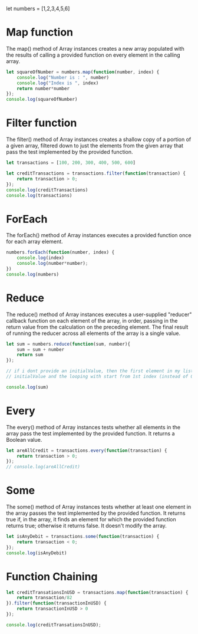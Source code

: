 let numbers = [1,2,3,4,5,6]

# Map function

The map() method of Array instances creates a new array populated with the 
results of calling a provided function on every element in the calling array.

``` JavaScript
let squareOfNumber = numbers.map(function(number, index) {
    console.log("Number is : ", number)
    console.log("Index is ", index)
    return number*number
});
console.log(squareOfNumber)
```

# Filter function

 The filter() method of Array instances creates a shallow copy of a portion of a 
 given array, filtered down to just the elements from the given array that pass the 
 test implemented by the provided function.
 
``` JavaScript
let transactions = [100, 200, 300, 400, 500, 600]

let creditTransactions = transactions.filter(function(transaction) {
    return transaction > 0;
});
console.log(creditTransactions)
console.log(transactions)
```
# ForEach

The forEach() method of Array instances executes a provided function 
 once for each array element.
 
``` JavaScript
numbers.forEach(function(number, index) {
    console.log(index)
    console.log(number*number);
})
console.log(numbers)
```

# Reduce

 The reduce() method of Array instances executes a user-supplied "reducer" callback 
 function on each element of the array, in order, passing in the return value from the 
 calculation on the preceding element. The final result of running the reducer across 
 all elements of the array is a single value.

``` JavaScript
let sum = numbers.reduce(function(sum, number){
    sum = sum + number
    return sum
});

// if i dont provide an initialValue, then the first element in my list with become
// initialValue and the looping with start from 1st index (instead of 0th index)

console.log(sum)
```

# Every

 The every() method of Array instances tests whether all elements in the array pass 
 the test implemented by the provided function. It returns a Boolean value.
 
``` JavaScript
let areAllCredit = transactions.every(function(transaction) {
    return transaction > 0;
});
// console.log(areAllCredit)
```

# Some

 The some() method of Array instances tests whether at least one element in the array 
 passes the test implemented by the provided function. It returns true if, in the array, 
 it finds an element for which the provided function returns true; otherwise it returns 
 false. It doesn't modify the array.
 
``` JavaScript
let isAnyDebit = transactions.some(function(transaction) {
    return transaction < 0;
});
console.log(isAnyDebit)
```

# Function Chaining

``` JavaScript
let creditTransationsInUSD = transactions.map(function(transaction) {
    return transaction/82
}).filter(function(transactionInUSD) {
    return transactionInUSD > 0
});

console.log(creditTransationsInUSD);
```
